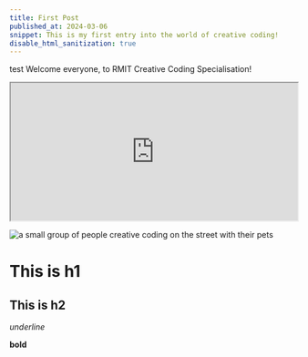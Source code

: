 ```yaml
---
title: First Post 
published_at: 2024-03-06
snippet: This is my first entry into the world of creative coding!
disable_html_sanitization: true
---
```


test 
Welcome everyone, to RMIT Creative Coding Specialisation!
<iframe src="https://editor.p5js.org/w0nd3rland-23/full/fbB7bHzzY" width="100%" height="242px"></iframe>

![a small group of people creative coding on the street with their pets](/240603_First_Post/lilypad.jpg)


# This is h1

## This is h2

_underline_

**bold**

